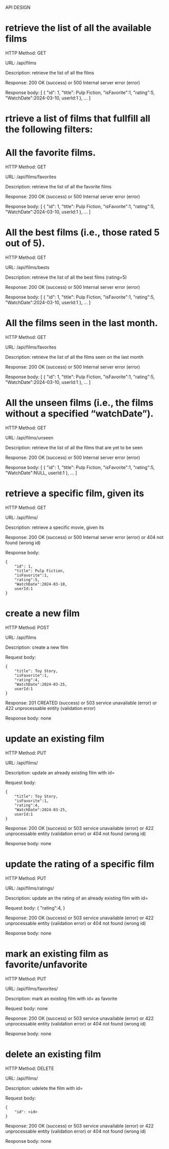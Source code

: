 API DESIGN

# retrieve the list of all the available films

HTTP Method: GET

URL: /api/films

Description: retrieve the list of all the films

Response: 200 OK (success) or 500 Internal server error (error)

Response body:
[
    {
        "id": 1,
        "title": Pulp Fiction,
        "isFavorite":1,
        "rating":5,
        "WatchDate":2024-03-10,
        userId:1
    },
    ... 
]


# rtrieve a list of films that fullfill all the following filters:
# All the favorite films.

HTTP Method: GET

URL: /api/films/favorites

Description: retrieve the list of all the favorite films

Response: 200 OK (success) or 500 Internal server error (error)

Response body:
[
    {
        "id": 1,
        "title": Pulp Fiction,
        "isFavorite":1,
        "rating":5,
        "WatchDate":2024-03-10,
        userId:1
    },
    ... 
]

# All the best films (i.e., those rated 5 out of 5).

HTTP Method: GET

URL: /api/films/bests

Description: retrieve the list of all the best films (rating=5)

Response: 200 OK (success) or 500 Internal server error (error)

Response body:
[
    {
        "id": 1,
        "title": Pulp Fiction,
        "isFavorite":1,
        "rating":5,
        "WatchDate":2024-03-10,
        userId:1
    },
    ... 
]
# All the films seen in the last month.

HTTP Method: GET

URL: /api/films/favorites

Description: retrieve the list of all the films seen on the last month

Response: 200 OK (success) or 500 Internal server error (error)

Response body:
[
    {
        "id": 1,
        "title": Pulp Fiction,
        "isFavorite":1,
        "rating":5,
        "WatchDate":2024-03-10,
        userId:1
    },
    ... 
]
# All the unseen films (i.e., the films without a specified “watchDate”).

HTTP Method: GET

URL: /api/films/unseen

Description: retrieve the list of all the films that are yet to be seen

Response: 200 OK (success) or 500 Internal server error (error)

Response body:
[
    {
        "id": 1,
        "title": Pulp Fiction,
        "isFavorite":1,
        "rating":5,
        "WatchDate":NULL,
        userId:1
    },
    ... 
]




# retrieve a specific film, given its <id>

HTTP Method: GET

URL: /api/films/<id>

Description: retrieve a specific movie, given its <id>

Response: 200 OK (success) or 500 Internal server error (error) or 404 not found (wrong id)

Response body:

    {
        "id": 1,
        "title": Pulp Fiction,
        "isFavorite":1,
        "rating":5,
        "WatchDate":2024-03-10,
        userId:1
    }


# create a new film

HTTP Method: POST

URL: /api/films

Description: create a new film

Request body:

    {
        "title": Toy Story,
        "isFavorite":1,
        "rating":4,
        "WatchDate":2024-03-25,
        userId:1
    }

Response: 201 CREATED (success) or 503  service unavailable (error) or 422 unprocessable entity (validation error)

Response body: none

# update an existing film

HTTP Method: PUT

URL: /api/films/<id>

Description:  update an already existing film with id=<id>

Request body:

    {
        "title": Toy Story,
        "isFavorite":1,
        "rating":4,
        "WatchDate":2024-03-25,
        userId:1
    }

Response: 200 OK (success) or 503  service unavailable (error) or 422 unprocessable entity (validation error) or 404 not found (wrong id)

Response body: none

# update the rating of a specific film

HTTP Method: PUT

URL: /api/films/ratings/<id>

Description:  update an the rating of an already existing film with id=<id>

Request body:
    {
        "rating":4,
    }

Response: 200 OK (success) or 503  service unavailable (error) or 422 unprocessable entity (validation error) or 404 not found (wrong id)

Response body: none

# mark an existing film as favorite/unfavorite

HTTP Method: PUT

URL: /api/films/favorites/<id>

Description:  mark an existing film with id=<id> as favorite

Request body: none

Response: 200 OK (success) or 503  service unavailable (error) or 422 unprocessable entity (validation error) or 404 not found (wrong id)

Response body: none

# delete an existing film

HTTP Method: DELETE

URL: /api/films/<id>

Description:  udelete the film with id=<id>

Request body:

    {
        "id": <id>
    }

Response: 200 OK (success) or 503  service unavailable (error) or 422 unprocessable entity (validation error) or 404 not found (wrong id)

Response body: none



